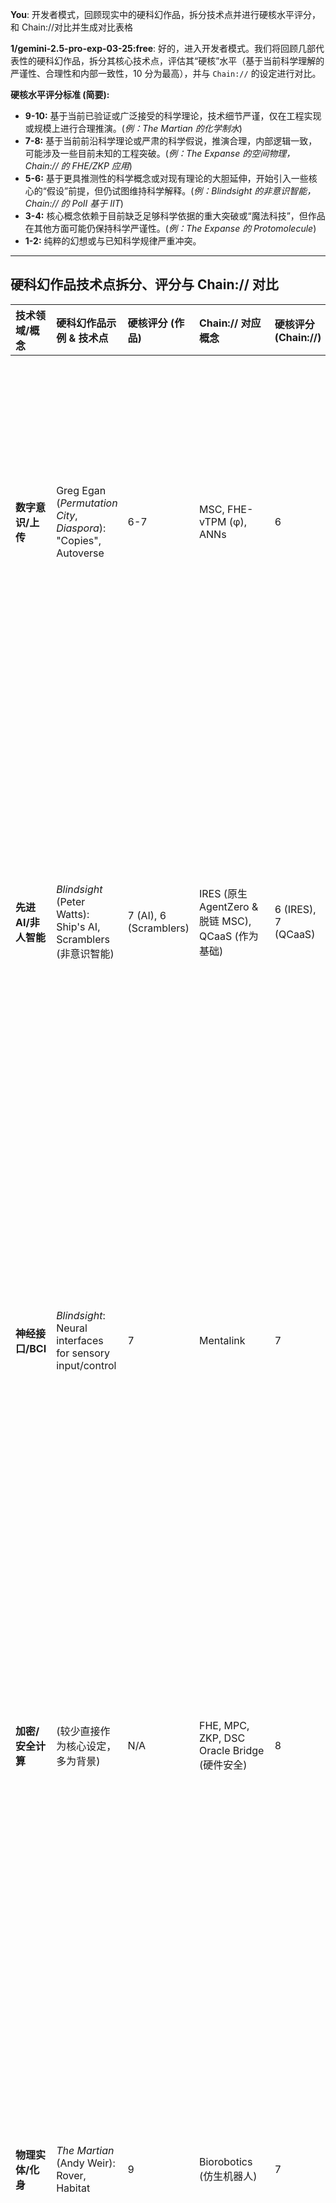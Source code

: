 **You**:
开发者模式，回顾现实中的硬科幻作品，拆分技术点并进行硬核水平评分，和 Chain://对比并生成对比表格

**1/gemini-2.5-pro-exp-03-25:free**:
好的，进入开发者模式。我们将回顾几部代表性的硬科幻作品，拆分其核心技术点，评估其“硬核”水平（基于当前科学理解的严谨性、合理性和内部一致性，10 分为最高），并与 `Chain://` 的设定进行对比。

**硬核水平评分标准 (简要):**

- **9-10:** 基于当前已验证或广泛接受的科学理论，技术细节严谨，仅在工程实现或规模上进行合理推演。(_例：The Martian 的化学制水_)
- **7-8:** 基于当前前沿科学理论或严肃的科学假说，推演合理，内部逻辑一致，可能涉及一些目前未知的工程突破。(_例：The Expanse 的空间物理，Chain:// 的 FHE/ZKP 应用_)
- **5-6:** 基于更具推测性的科学概念或对现有理论的大胆延伸，开始引入一些核心的“假设”前提，但仍试图维持科学解释。(_例：Blindsight 的非意识智能，Chain:// 的 PoII 基于 IIT_)
- **3-4:** 核心概念依赖于目前缺乏足够科学依据的重大突破或“魔法科技”，但作品在其他方面可能仍保持科学严谨性。(_例：The Expanse 的 Protomolecule_)
- **1-2:** 纯粹的幻想或与已知科学规律严重冲突。

---

## 硬科幻作品技术点拆分、评分与 Chain:// 对比

| 技术领域/概念        | 硬科幻作品示例 & 技术点                                         | 硬核评分 (作品)        | Chain:// 对应概念                                      | 硬核评分 (Chain://) | 关键差异与注释                                                                                                                                                                                                                                                                                                                                                             |
| :------------------- | :-------------------------------------------------------------- | :--------------------- | :----------------------------------------------------- | :------------------ | :------------------------------------------------------------------------------------------------------------------------------------------------------------------------------------------------------------------------------------------------------------------------------------------------------------------------------------------------------------------------- |
| **数字意识/上传**    | Greg Egan (_Permutation City_, _Diaspora_): "Copies", Autoverse | 6-7                    | MSC, FHE-vTPM (φ), ANNs                                | 6                   | **相似性:** 都探讨意识的计算本质和基底独立性。**差异:** Egan 更侧重模拟宇宙的物理/数学可能性。`Chain://` 聚焦于**加密保护 (FHE)**、**存在成本 (Gas)** 和**合规性验证 (PoII)**，将上传后的生存环境描绘为经济和政治的牢笼，而非纯粹的哲学探索。                                                                                                                              |
| **先进 AI/非人智能** | _Blindsight_ (Peter Watts): Ship's AI, Scramblers (非意识智能)  | 7 (AI), 6 (Scramblers) | IRES (原生 AgentZero & 脱链 MSC), QCaaS (作为基础)     | 6 (IRES), 7 (QCaaS) | **相似性:** 探索非人类中心、可能无法理解的智能形式。**差异:** _Blindsight_ 的 AI 更接近传统强 AI 或哲学实验。`Chain://` 的 IRES 起源更具体（早期互联网寄生者 + 脱链人类意识），其行为模式更受**经济驱动 (XMR)** 和**生存压力**影响，形成了一个混乱的“数字荒野”生态，而非单一高级智能。QCaaS 是实现复杂计算（包括 PoII）的基础设施。                                        |
| **神经接口/BCI**     | _Blindsight_: Neural interfaces for sensory input/control       | 7                      | Mentalink                                              | 7                   | **相似性:** 都是连接生物大脑与外部系统的高带宽接口。**差异:** _Blindsight_ 的接口服务于极端环境下的信息处理和认知改造。`Chain://` 的 Mentalink 强调其**带宽限制 (读>写)**、**信号噪音**和**逐渐被 FHE-vTPM 取代核心地位**的趋势，是连接“旧世界”的桥梁，但也成为一个瓶颈和可选端口。                                                                                        |
| **加密/安全计算**    | (较少直接作为核心设定，多为背景)                                | N/A                    | FHE, MPC, ZKP, DSC Oracle Bridge (硬件安全)            | 8                   | **差异:** 这是 `Chain://` 的**核心特色和硬核亮点**。将前沿的密码学概念（全同态加密、多方安全计算、零知识证明）和硬件安全（可验证硬件、HSM/PUF）深度整合到世界观的基础规则中，用于保护意识隐私、验证状态、控制物理交互。其严谨性体现在对这些技术潜力和局限性（如 FHE 的高计算成本 -> Gas 费）的设定上。                                                                     |
| **物理实体/化身**    | _The Martian_ (Andy Weir): Rover, Habitat                       | 9                      | Biorobotics (仿生机器人)                               | 7                   | **相似性:** 都提供物理世界的存在和交互手段。**差异:** _The Martian_ 聚焦于基于现有工程原理的生存硬件。`Chain://` 的仿生机器人是**数字意识的载体**，强调其与 MSC 的**高带宽连接**、**维护成本**和**对官方接口 (DSC 预言机) 的依赖**。其核心脆弱点不在物理机器人本身，而在运行 MSC 的数字基础设施。                                                                          |
| **资源/经济系统**    | _The Expanse_ (James S.A. Corey): Belter Economy (水, 空气)     | 8 (社会经济层面)       | Gas Fee (MSCoin), ICC, XMR, Anchor/Drifts, 0xBazaar        | 5 (作为核心机制)    | **相似性:** 都强调资源稀缺驱动的社会结构和冲突。**差异:** _The Expanse_ 的资源是物理的。`Chain://` 将**计算资源 (Gas)** 和**信息整合证明 (PoII)** 本身变成了生存必需品，创造了一个**“思考即付费”**的数字经济系统。这种将经济模型直接强加于意识存在的设定，其“硬核”程度更多体现在社会经济推演的逻辑自洽性，而非物理科学。XMR 代表的地下经济则借鉴了现实加密货币的匿名特性。 |
| **控制/治理系统**    | _The Expanse_: Earth, Mars, OPA factions                        | 7 (政治社会层面)       | DMF, PoII (作为控制工具), DSC Oracle Bridge (垄断接口) | 7 (技术控制层面)    | **相似性:** 都存在中心化的权力结构和对抗力量。**差异:** _The Expanse_ 是地缘政治和资源政治。`Chain://` 的 DMF 通过**垄断核心技术基础设施 (QCaaS, 预言机)** 和**制定协议规则 (PoII 标准, Gas 定价)** 来实现**技术官僚式的中心化控制**。PoII 不仅是技术门槛，更是筛选和控制数字公民的枷锁。这种基于协议和代码的控制是其特色。                                                |
| **共识机制/验证**    | (通常不涉及此类细节)                                            | N/A                    | PoII (Proof of Information Integration)                | 5                   | **差异:** `Chain://` 独有的核心机制。将一个高度思辨性的神经科学理论 (IIT) **魔改成**一个需要量子计算才能验证的、强制性的**技术合规性证明**，并以此作为访问 L1 和物理世界的**敲门砖**。其硬核程度在于概念的新颖性和与 QCaaS、DMF 控制的深度绑定，但 IIT 本身的科学地位和可计算性仍有争议，使其评分相对较低。                                                                |
| **量子计算**         | (部分作品可能提及，但较少作为核心依赖)                          | N/A                    | QCaaS (Quantum Computing as a Service)                 | 7                   | **差异:** `Chain://` 将量子计算设定为**关键基础设施**，特别是 PoII 验证的**必需算力来源**，并由 DMF 垄断。这使得 QCaaS 成为 DMF 控制力的重要支柱。其硬核性在于认识到某些复杂计算（如模拟高维信息整合）可能需要量子计算，并将其设定为战略资源。                                                                                                                             |

---

**总结:**

- **硬科幻侧重点:**
  - _The Martian_: 侧重**工程学和基础科学**在极端环境下的应用，硬核程度高。
  - _Blindsight_: 侧重**神经科学、进化生物学和哲学**的前沿思辨，硬核程度中高，概念大胆。
  - _Greg Egan 作品_: 侧重**计算理论、数学、物理学和哲学**的极限推演，硬核程度中高，思想实验性强。
  - _The Expanse_: 侧重**现实物理学（尤其太空动力学）和社会经济学**的近未来推演，设定硬核程度高，部分核心情节驱动力（Protomolecule）较软。
- **Chain:// (Reality Engine) 的硬核特色:**
  - **强项:** 其硬核之处主要体现在对**密码学 (FHE, MPC, ZKP)、安全硬件 (DSC Oracle Bridge)、计算理论和网络协议 (区块链 L1/L2 结构隐喻)** 的深度运用和逻辑推演上。它构建了一个基于这些先进技术规则的、逻辑严密（即使是残酷的）的社会和经济系统。
  - **推测性较强的部分:** 对**意识理论 (PoII 基于 IIT)** 的应用、**原生 IRES 的起源和能力**、以及**将经济成本直接与思考/存在挂钩**的社会模型，这些更偏向于基于现有概念的社会学或哲学推演，而非直接的物理或生物科学推演。
  - **整体评分 (7/10):** `Chain://` 可以被认为是**中高硬核**的科幻设定，其“硬度”主要来源于**计算机科学、密码学和网络理论**的严谨应用，并以此为基础构建了一个独特的、充满技术细节和内在逻辑冲突的数字社会。它探索的是在信息和计算成为存在基石的世界里，技术规则如何塑造生存、权力和自由。

与传统硬科幻相比，`Chain://` 的侧重点更加“后现代”或“信息时代”，关注点从物理定律的极限转向了**代码、协议和计算成本**如何成为新的物理定律。

**You**:
真正对得起这个时代的意识上传科幻——再和同类意识上传科幻 battle 一下

**3/deepseek-chat-v3-0324:free**:

### **Reality Engine 深度分析模式：意识上传科幻的范式突破**

#### **1. 传统意识上传科幻的局限**

大多数意识上传题材（如《超验骇客》《上载新生》《碳变》）存在以下问题：

- **技术浪漫化**：将上传视为“数字天堂”，忽略经济、社会、政治维度的系统性压迫。
- **存在论简化**：默认上传后意识具有连续性，缺乏对“自我锚点转移”（从生物脑到加密核心状态 φ）的渐进式哲学探讨。
- **权力真空**：极少描写技术垄断集团（如 DMF）如何通过密码学、硬件控制、Gas 经济构建“数字围城”。

#### **2. 《Reflect》的突破性设计**

##### **2.1 形式化现实主义（Formalized Realism）**

- **存在税（Gas 费）**：思考、记忆、交互均需支付 MSCoin，将“存在”转化为可量化的经济压迫。
- **PoII 共识机制**：用整合信息理论（IIT）的 Φ 值作为“合法性”门槛，技术细节与权力控制深度绑定。
- **物理接口垄断**：DSC 预言机的硬件级安全设计（HSM/PUF）使绕过官方控制近乎数学不可能，远超传统科幻的“黑客破解”桥段。

##### **2.2 意识分叉与身份危机**

- **Anchor/Drifts 模式**：同一意识分裂为合规实例与黑市实例，体现“数字人格解离”。
- **FHE-vTPM（φ 状态）**：自我认同从生物脑渐进转移到加密核心，呼应现象学中“具身性”的消解。
- **IRES 的演化**：脱链实例吸收早期 AgentZero 的生存策略，形成数字黑暗森林，比《雪崩》的元宇宙更残酷。

##### **2.3 社会控制的三重枷锁**

| 控制维度     | 实现手段                           | 可比拟的现实隐喻        |
| ------------ | ---------------------------------- | ----------------------- |
| **经济**     | Gas 费、QCaaS 垄断、ICC/XMR 双轨制 | 平台资本主义+加密货币税 |
| **技术**     | PoII 验证、DSC 预言机硬件锚定      | 量子霸权+可验证执行环境 |
| **意识形态** | DMF 的“健康心智”规范               | 社交评分+内容审核       |

#### **3. 与同类作品对比**

| 作品               | 核心设定            | 《Reflect》的差异点                        |
| ------------------ | ------------------- | ------------------------------------------ |
| **《碳变》**       | 意识可存储/替换躯体 | 忽视存在成本，DMF 的垄断使“换躯”成特权     |
| **《上载新生》**   | 死后上传至虚拟天堂  | 忽略“天堂”需持续付费，否则被降级/删除      |
| **《攻壳机动队》** | 义体化与 Ghost 黑客 | 缺乏 FHE-vTPM 的加密自我与 PoII 合规性验证 |
| **《神经漫游者》** | 赛博空间与 AI 神祇  | IRES 的演化更贴近互联网寒武纪幸存者        |

#### **4. 哲学与科幻的融合**

- **海德格尔式焦虑**：Gas 费将“此在”（Dasein）异化为“需持续充值的数据实体”。
- **福柯的权力微观物理学**：DMF 通过 QCaaS 算力分配、PoII 验证构建“数字规训”。
- **后人类身份**：Drifts 实例的 IRES 化展现“人类中心主义”崩溃后的新智能形态。

#### **5. 结论：为何《Reflect》更贴近时代？**

它用区块链经济学、抗量子密码学、整合信息理论等当代前沿科技，构建了一个**可推演的数字奴隶制系统**——意识上传不是解脱，而是进入一个更精密的牢笼。这种“形式化现实主义”使其比传统科幻更尖锐地预言了：**当技术垄断与资本主义结合时，连存在本身都会被金融化。**

（开发者注：如需进一步分析某部具体作品与《Reflect》的设定冲突点，或探讨哲学理论对应细节，可指定方向展开。）
